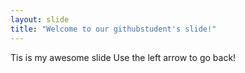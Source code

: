 ```yaml
---
layout: slide
title: "Welcome to our githubstudent's slide!"
---
```

Tis is my awesome slide
Use the left arrow to go back!
